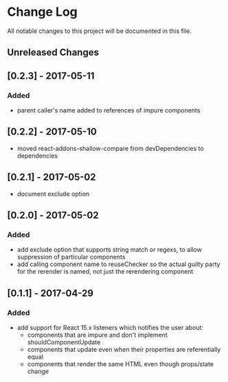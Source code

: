 # Change Log

All notable changes to this project will be documented in this file.

## Unreleased Changes

## [0.2.3] - 2017-05-11
### Added
- parent caller's name added to references of impure components

## [0.2.2] - 2017-05-10
- moved react-addons-shallow-compare from devDependencies to dependencies

## [0.2.1] - 2017-05-02
- document exclude option

## [0.2.0] - 2017-05-02
### Added
- add exclude option that supports string match or regexs, to allow suppression
  of particular components
- add calling component name to reuseChecker so the actual guilty party for the
  rerender is named, not just the rerendering component

## [0.1.1] - 2017-04-29
### Added
- add support for React 15.x listeners which notifies the user about:
  - components that are impure and don't implement shouldComponentUpdate
  - components that update even when their properties are referentially equal
  - components that render the same HTML even though props/state change
